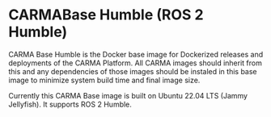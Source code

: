 # CARMABase Humble (ROS 2 Humble)
CARMA Base Humble is the Docker base image for Dockerized releases and deployments of the CARMA Platform. All CARMA images should inherit from this and any dependencies of those images should be instaled in this base image to minimize system build time and final image size.

Currently this CARMA Base image is built on Ubuntu 22.04 LTS (Jammy Jellyfish). It supports ROS 2 Humble.